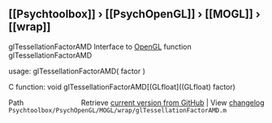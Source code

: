 ## [[Psychtoolbox]] &#8250; [[PsychOpenGL]] &#8250; [[MOGL]] &#8250; [[wrap]]

glTessellationFactorAMD  Interface to [OpenGL](OpenGL) function glTessellationFactorAMD  
  
usage:  glTessellationFactorAMD( factor )  
  
C function:  void glTessellationFactorAMD[(GLfloat]((GLfloat) factor)  




<div class="code_header" style="text-align:right;">
  <span style="float:left;">Path&nbsp;&nbsp;</span> <span class="counter">Retrieve <a href=
  "https://raw.github.com/Psychtoolbox-3/Psychtoolbox-3/beta/Psychtoolbox/PsychOpenGL/MOGL/wrap/glTessellationFactorAMD.m">current version from GitHub</a> | View <a href=
  "https://github.com/Psychtoolbox-3/Psychtoolbox-3/commits/beta/Psychtoolbox/PsychOpenGL/MOGL/wrap/glTessellationFactorAMD.m">changelog</a></span>
</div>
<div class="code">
  <code>Psychtoolbox/PsychOpenGL/MOGL/wrap/glTessellationFactorAMD.m</code>
</div>

